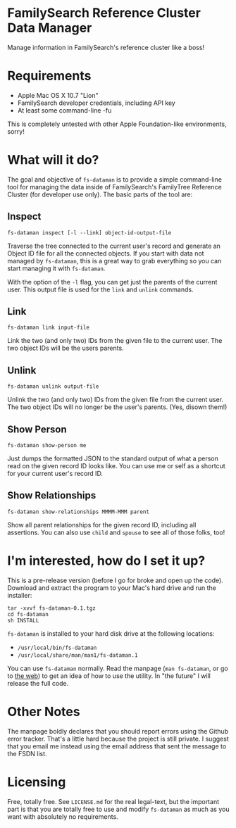 # FamilySearch Reference Cluster Data Manager

Manage information in FamilySearch's reference cluster like a boss!

# Requirements

- Apple Mac OS X 10.7 "Lion"
- FamilySearch developer credentials, including API key
- At least some command-line -fu

This is completely untested with other Apple Foundation-like environments, sorry!

# What will it do?

The goal and objective of `fs-dataman` is to provide a simple command-line tool for managing the data inside of FamilySearch's FamilyTree Reference Cluster (for developer use only). The basic parts of the tool are:

## Inspect

    fs-dataman inspect [-l --link] object-id-output-file

Traverse the tree connected to the current user's record and generate an Object ID file for all the connected objects. If you start with data not managed by `fs-dataman`, this is a great way to grab everything so you can start managing it with `fs-dataman`.

With the option of the `-l` flag, you can get just the parents of the current user. This output file is used for the `link` and `unlink` commands.

## Link

    fs-dataman link input-file

Link the two (and only two) IDs from the given file to the current user. The two object IDs will be the users parents.

## Unlink

    fs-dataman unlink output-file

Unlink the two (and only two) IDs from the given file from the current user. The two object IDs will no longer be the user's parents. (Yes, disown them!)

## Show Person

    fs-dataman show-person me

Just dumps the formatted JSON to the standard output of what a person read on the given record ID looks like. You can use me or self as a shortcut for your current user's record ID.

## Show Relationships

    fs-dataman show-relationships MMMM-MMM parent

Show all parent relationships for the given record ID, including all assertions. You can also use `child` and `spouse` to see all of those folks, too!

# I'm interested, how do I set it up?

This is a pre-release version (before I go for broke and open up the code). Download and extract the program to your Mac's hard drive and run the installer:

    tar -xvvf fs-dataman-0.1.tgz
    cd fs-dataman
    sh INSTALL

`fs-dataman` is installed to your hard disk drive at the following locations:

* `/usr/local/bin/fs-dataman`
* `/usr/local/share/man/man1/fs-dataman.1`

You can use `fs-dataman` normally. Read the manpage (`man fs-dataman`, or go to [the web](http://nserror.me/fs-dataman)) to get an idea of how to use the utility. In "the future" I will release the full code.

# Other Notes

The manpage boldly declares that you should report errors using the Github error tracker. That's a little hard because the project is still private. I suggest that you email me instead using the email address that sent the message to the FSDN list.

# Licensing

Free, totally free. See `LICENSE.md` for the real legal-text, but the important part is that you are totally free to use and modify `fs-dataman` as much as you want with absolutely no requirements.